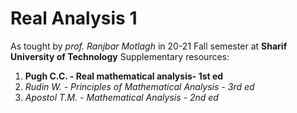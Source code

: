 # Real Analysis 1

As tought by _prof. Ranjbar Motlagh_ in 20-21 Fall semester at **Sharif University of Technology**
Supplementary resources:

1. **Pugh C.C. - Real mathematical analysis- 1st ed**
1. _Rudin W. - Principles of Mathematical Analysis - 3rd ed_
1. _Apostol T.M. - Mathematical Analysis - 2nd ed_
